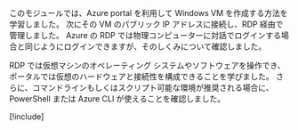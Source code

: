 このモジュールでは、Azure portal を利用して Windows VM を作成する方法を学習しました。 次にその VM のパブリック IP アドレスに接続し、RDP 経由で管理しました。 Azure の RDP では物理コンピューターに対話でログインする場合と同じようにログインできますが、そのしくみについて確認しました。

RDP では仮想マシンのオペレーティング システムやソフトウェアを操作でき、ポータルでは仮想のハードウェアと接続性を構成できることを学びました。 さらに、コマンドラインもしくはスクリプト可能な環境が推奨される場合に、PowerShell または Azure CLI が使えることを確認しました。

<!-- Cleanup sandbox -->
[!include[](../../../includes/azure-sandbox-cleanup.md)]
